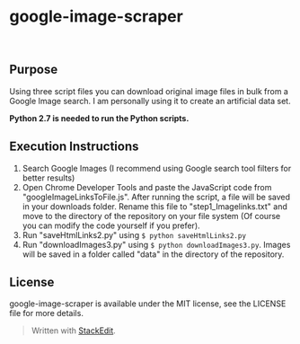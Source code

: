 

google-image-scraper
==================
<br/>

Purpose
-------------------------
Using three script files you can download original image files in bulk from a Google Image search. I am personally using it to create an artificial data set.

**Python 2.7 is needed to run the Python scripts.**

Execution Instructions
-------------------------

 1. Search Google Images (I recommend using Google search tool filters for better results)
 2. Open Chrome Developer Tools and paste the JavaScript code from "googleImageLinksToFile.js". After running the script, a file will be saved in your downloads folder. Rename this file to "step1_Imagelinks.txt" and move to the directory of the repository on your file system (Of course you can modify the code yourself if you prefer).
 3. Run "saveHtmlLinks2.py" using `$ python saveHtmlLinks2.py`
 4. Run "downloadImages3.py" using `$ python downloadImages3.py`. Images will be saved in a folder called "data" in the directory of the repository.


License
-------------------------

google-image-scraper is available under the MIT license, see the LICENSE file for more details.

> Written with [StackEdit](https://stackedit.io/).
